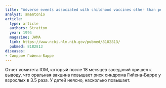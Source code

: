 ```yaml
---
title: "Adverse events associated with childhood vaccines other than pertussis and rubella. Summary of a report from the Institute of Medicine"
analyst: amantonio
article:
  type: article
  authors: Stratton
  year: 1994
  magazine: JAMA
  link: https://www.ncbi.nlm.nih.gov/pubmed/8182813/
  pubmed: 8182813
diseases:
- Синдром Гийена-Барре
---
```


Отчет комитета IOM, который после 18 месяцев заседаний пришел к выводу, что оральная вакцина повышает риск синдрома Гийена-Барре у взрослых в 3.5 раза. У детей неясно, насколько повышает.
